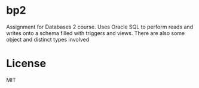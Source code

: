 bp2
===
Assignment for Databases 2 course. Uses Oracle SQL to perform reads and writes
onto a schema filled with triggers and views. There are also some object and
distinct types involved

License
=======
MIT
